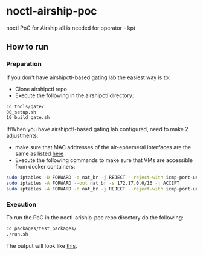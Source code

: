 # noctl-airship-poc
noctl PoC for Airship
all is needed for operator - kpt

## How to run

### Preparation

If you don't have airshipctl-based gating lab the easiest way is to:

* Clone airshipctl repo
* Execute the following in the airshipctl directory:

``` sh
cd tools/gate/
00_setup.sh
10_build_gate.sh
```

If/When you have airshipctl-based gating lab configured, need to make 2 adjustments:

* make sure that MAC addresses of the air-ephemeral interfaces are the same as listed [here](https://github.com/aodinokov/noctl-airship-poc/blob/master/packages/clusters/exm01a/manifests/site/config/hosts/hosts.yaml#L39)
* Execute the following commands to make sure that VMs are accessible from docker containers:

``` sh
sudo iptables -D FORWARD -o nat_br -j REJECT --reject-with icmp-port-unreachable
sudo iptables -A FORWARD --out nat_br -s 172.17.0.0/16 -j ACCEPT
sudo iptables -A FORWARD -o nat_br -j REJECT --reject-with icmp-port-unreachable
```

### Execution

To run the PoC in the noctl-ariship-poc repo directory do the following:

``` sh
cd packages/test_packages/
./run.sh
```

The output will look like [this](https://docs.google.com/document/d/1MnCHB4lOaV9IA1x81Qe--ZmkwVIq8qvEv2B6Xmnxk5I/edit?usp=sharing).
